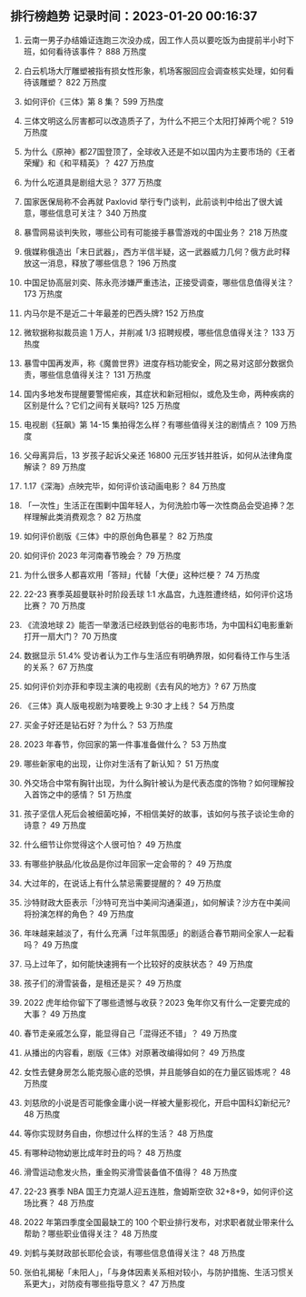 
## 排行榜趋势 记录时间：2023-01-20 00:16:37
  
  1. 云南一男子办结婚证连跑三次没办成，因工作人员以要吃饭为由提前半小时下班，如何看待该事件？ 888 万热度
    
  2. 白云机场大厅雕塑被指有损女性形象，机场客服回应会调查核实处理，如何看待该雕塑？ 822 万热度
    
  3. 如何评价《三体》第 8 集？ 599 万热度
    
  4. 三体文明这么厉害都可以改造质子了，为什么不把三个太阳打掉两个呢？ 519 万热度
    
  5. 为什么《原神》都27国登顶了，全球收入还是不如以国内为主要市场的《王者荣耀》和《和平精英》？ 427 万热度
    
  6. 为什么吃道具是剧组大忌？ 377 万热度
    
  7. 国家医保局称不会再就 Paxlovid 举行专门谈判，此前谈判中给出了很大诚意，哪些信息可关注？ 340 万热度
    
  8. 暴雪网易谈判失败，哪些公司有可能接手暴雪游戏的中国业务？ 218 万热度
    
  9. 俄媒称俄造出「末日武器」，西方半信半疑，这一武器威力几何？俄方此时释放这一消息，释放了哪些信息？ 196 万热度
    
  10. 中国足协高层刘奕、陈永亮涉嫌严重违法，正接受调查，哪些信息值得关注？ 173 万热度
    
  11. 内马尔是不是近二十年最差的巴西头牌? 152 万热度
    
  12. 微软据称拟裁员逾 1 万人，并削减 1/3 招聘规模，哪些信息值得关注？ 133 万热度
    
  13. 暴雪中国再发声，称《魔兽世界》进度存档功能安全，网之易对这部分数据负责，哪些信息值得关注？ 131 万热度
    
  14. 国内多地发布提醒要警惕疟疾，其症状和新冠相似，或危及生命，两种疾病的区别是什么？它们之间有关联吗? 125 万热度
    
  15. 电视剧《狂飙》第 14-15 集拍得怎么样？有哪些值得关注的剧情点？ 109 万热度
    
  16. 父母离异后，13 岁孩子起诉父亲还 16800 元压岁钱并胜诉，如何从法律角度解读？ 89 万热度
    
  17. 1.17《深海》点映完毕，如何评价该动画电影？ 84 万热度
    
  18. 「一次性」生活正在围剿中国年轻人，为何洗脸巾等一次性商品会受追捧？怎样理解此类消费观念？ 82 万热度
    
  19. 如何评价剧版《三体》中的原创角色慕星？ 82 万热度
    
  20. 如何评价 2023 年河南春节晚会？ 79 万热度
    
  21. 为什么很多人都喜欢用「答辩」代替「大便」这种烂梗？ 74 万热度
    
  22. 22-23 赛季英超曼联补时阶段丢球 1:1 水晶宫，九连胜遭终结，如何评价这场比赛？ 70 万热度
    
  23. 《流浪地球 2》能否一举激活已经跌到低谷的电影市场，为中国科幻电影重新打开一扇大门？ 70 万热度
    
  24. 数据显示 51.4% 受访者认为工作与生活应有明确界限，如何看待工作与生活的关系？ 67 万热度
    
  25. 如何评价刘亦菲和李现主演的电视剧《去有风的地方》? 67 万热度
    
  26. 《三体》真人版电视剧为啥要晚上 9:30 才上线？ 54 万热度
    
  27. 买金子好还是钻石好？为什么？ 53 万热度
    
  28. 2023 年春节，你回家的第一件事准备做什么？ 53 万热度
    
  29. 哪些新家电的出现，让你对生活有了新认知？ 51 万热度
    
  30. 外交场合中常有胸针出现，为什么胸针被认为是代表态度的饰物？如何理解投入首饰之中的感情？ 51 万热度
    
  31. 孩子坚信人死后会被细菌吃掉，不相信美好的故事，该如何与孩子谈论生命的诗意？ 49 万热度
    
  32. 什么细节让你觉得这个人很可怕？ 49 万热度
    
  33. 有哪些护肤品/化妆品是你过年回家一定会带的？ 49 万热度
    
  34. 大过年的，在说话上有什么禁忌需要提醒的？ 49 万热度
    
  35. 沙特财政大臣表示「沙特可充当中美间沟通渠道」，如何解读？沙方在中美间将扮演怎样的角色？ 49 万热度
    
  36. 年味越来越淡了，有什么充满「过年氛围感」的剧适合春节期间全家人一起看吗？ 49 万热度
    
  37. 马上过年了，如何能快速拥有一个比较好的皮肤状态？ 49 万热度
    
  38. 孩子们的滑雪装备，是租还是买？ 49 万热度
    
  39. 2022 虎年给你留下了哪些遗憾与收获？2023 兔年你又有什么一定要完成的大事？ 49 万热度
    
  40. 春节走亲戚怎么穿，能显得自己「混得还不错」？ 49 万热度
    
  41. 从播出的内容看，剧版《三体》对原著改编得如何？ 49 万热度
    
  42. 女性去健身房怎么能克服心底的恐惧，并且能够自如的在力量区锻炼呢？ 48 万热度
    
  43. 刘慈欣的小说是否可能像金庸小说一样被大量影视化，开启中国科幻新纪元? 48 万热度
    
  44. 等你实现财务自由，你想过什么样的生活？ 48 万热度
    
  45. 有哪种动物幼崽比成年时丑的吗？ 48 万热度
    
  46. 滑雪运动愈发火热，重金购买滑雪装备值不值得？ 48 万热度
    
  47. 22-23 赛季 NBA 国王力克湖人迎五连胜，詹姆斯空砍 32+8+9，如何评价这场比赛？ 48 万热度
    
  48. 2022 年第四季度全国最缺工的 100 个职业排行发布，对求职者就业带来什么帮助？哪些职业值得关注？ 48 万热度
    
  49. 刘鹤与美财政部长耶伦会谈，有哪些信息值得关注？ 48 万热度
    
  50. 张伯礼揭秘「未阳人」，「与身体因素关系相对较小，与防护措施、生活习惯关系更大」，对防疫有哪些指导意义？ 47 万热度
    